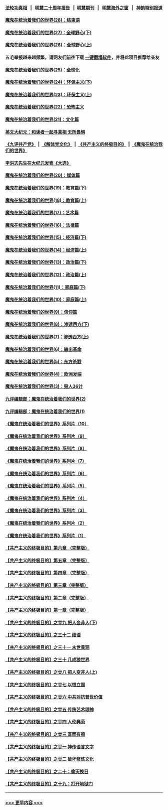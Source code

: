 #### [法轮功真相](https://github.com/gfw-breaker/truth/blob/master/README.md?t=0) &nbsp;&nbsp;|&nbsp;&nbsp; [明慧二十周年报告](https://github.com/gfw-breaker/mh-reports/blob/master/README.md?t=0) &nbsp;&nbsp;|&nbsp;&nbsp;[明慧期刊](https://github.com/gfw-breaker/mh-qikan) &nbsp;&nbsp;|&nbsp;&nbsp; [明慧海外之窗](https://github.com/gfw-breaker/mh-news/blob/master/README.md?t=0) &nbsp;&nbsp;|&nbsp;&nbsp; [神韵特别报道](https://github.com/gfw-breaker/mh-news/blob/master/shenyun.md?t=0)
#### [魔鬼在统治着我们的世界(28)：结束语](../pages/nsc422/n10936246.md?t=07010801) 
#### [魔鬼在统治着我们的世界(27)：全球野心(下)](../pages/nsc422/n10928319.md?t=07010801) 
#### [魔鬼在统治着我们的世界(26)：全球野心(上)](../pages/nsc422/n10900318.md?t=07010801) 
#### 五毛举报越来越频繁，请网友们前往下载 [一键翻墙软件](https://github.com/gfw-breaker/ssr-accounts)，并将此项目推荐给亲友
#### [魔鬼在统治着我们的世界(25)：全球化](../pages/nsc422/n10788205.md?t=07010801) 
#### [魔鬼在统治着我们的世界(24)：环保主义(下)](../pages/nsc422/n10695307.md?t=07010801) 
#### [魔鬼在统治着我们的世界(23)：环保主义(上)](../pages/nsc422/n10688613.md?t=07010801) 
#### [魔鬼在统治着我们的世界(22)：恐怖主义](../pages/nsc422/n10614727.md?t=07010801) 
#### [魔鬼在统治着我们的世界(21)：文化篇](../pages/nsc422/n10597706.md?t=07010801) 
#### [英文大纪元：和读者一起寻真相 无所畏惧](../pages/nsc422/n12542027.md?t=07010801) 
#### [《九评共产党》](https://github.com/begood0513/9ping.md/blob/master/README.md) &nbsp;|&nbsp; [《解体党文化》](../../../../jtdwh.md/blob/master/README.md)  &nbsp;|&nbsp; [《共产主义的终极目的》](../../../../gczydzjmd.md/blob/master/README.md) &nbsp;|&nbsp; [《魔鬼在统治我们的世界》](../../../../mgztzwmdsj.md/blob/master/README.md) 
#### [李洪志先生在大纪元发表《大选》](../pages/nsc422/n12534746.md?t=07010801) 
#### [魔鬼在统治着我们的世界(20)：媒体篇](../pages/nsc422/n10586579.md?t=07010801) 
#### [魔鬼在统治着我们的世界(19)：教育篇(下)](../pages/nsc422/n10564808.md?t=07010801) 
#### [魔鬼在统治着我们的世界(18)：教育篇(上)](../pages/nsc422/n10526970.md?t=07010801) 
#### [魔鬼在统治着我们的世界(17)：艺术篇](../pages/nsc422/n10499093.md?t=07010801) 
#### [魔鬼在统治着我们的世界(16)：法律篇](../pages/nsc422/n10485969.md?t=07010801) 
#### [魔鬼在统治着我们的世界(15)：经济篇(下)](../pages/nsc422/n10469975.md?t=07010801) 
#### [魔鬼在统治着我们的世界(14)：经济篇(上)](../pages/nsc422/n10457370.md?t=07010801) 
#### [魔鬼在统治着我们的世界(13)：政治篇(下)](../pages/nsc422/n10448270.md?t=07010801) 
#### [魔鬼在统治着我们的世界(12)：政治篇(上)](../pages/nsc422/n10444576.md?t=07010801) 
#### [魔鬼在统治着我们的世界(11)：家庭篇(下)](../pages/nsc422/n10440961.md?t=07010801) 
#### [魔鬼在统治着我们的世界(10)：家庭篇(上)](../pages/nsc422/n10435448.md?t=07010801) 
#### [魔鬼在统治着我们的世界(9)：信仰篇](../pages/nsc422/n10432159.md?t=07010801) 
#### [魔鬼在统治着我们的世界(8)：渗透西方(下)](../pages/nsc422/n10429603.md?t=07010801) 
#### [魔鬼在统治着我们的世界(7)：渗透西方(上)](../pages/nsc422/n10426013.md?t=07010801) 
#### [魔鬼在统治着我们的世界(6)：输出革命](../pages/nsc422/n10421536.md?t=07010801) 
#### [魔鬼在统治着我们的世界(5)：东方杀戮](../pages/nsc422/n10417707.md?t=07010801) 
#### [魔鬼在统治着我们的世界(4)：欧洲发端](../pages/nsc422/n10414890.md?t=07010801) 
#### [魔鬼在统治着我们的世界(3)：毁人36计](../pages/nsc422/n10411583.md?t=07010801) 
#### [九评编辑部：魔鬼在统治着我们的世界(2)](../pages/nsc422/n10410036.md?t=07010801) 
#### [九评编辑部：魔鬼在统治着我们的世界(1)](../pages/nsc422/n10406825.md?t=07010801) 
#### [《魔鬼在统治着我们的世界》系列片（10）](../pages/nsc422/n12292670.md?t=07010801) 
#### [《魔鬼在统治着我们的世界》系列片（9）](../pages/nsc422/n12290859.md?t=07010801) 
#### [《魔鬼在统治着我们的世界》系列片（8）](../pages/nsc422/n12287445.md?t=07010801) 
#### [《魔鬼在统治着我们的世界》系列片（7）](../pages/nsc422/n12283425.md?t=07010801) 
#### [《魔鬼在统治着我们的世界》系列片（6）](../pages/nsc422/n12282314.md?t=07010801) 
#### [《魔鬼在统治着我们的世界》系列片（5）](../pages/nsc422/n12281419.md?t=07010801) 
#### [《魔鬼在统治着我们的世界》系列片（4）](../pages/nsc422/n12274024.md?t=07010801) 
#### [《魔鬼在统治着我们的世界》系列片（3）](../pages/nsc422/n12271322.md?t=07010801) 
#### [《魔鬼在统治着我们的世界》系列片（2）](../pages/nsc422/n12269049.md?t=07010801) 
#### [《魔鬼在统治着我们的世界》系列片（1）](../pages/nsc422/n12267575.md?t=07010801) 
#### [【共产主义的终极目的】第六章 （完整版）](../pages/nsc422/n11428913.md?t=07010801) 
#### [【共产主义的终极目的】第五章 （完整版）](../pages/nsc422/n11428912.md?t=07010801) 
#### [【共产主义的终极目的】第四章 （完整版）](../pages/nsc422/n11428907.md?t=07010801) 
#### [【共产主义的终极目的】第三章（完整版）](../pages/nsc422/n11428848.md?t=07010801) 
#### [【共产主义的终极目的】第二章（完整版）](../pages/nsc422/n11428831.md?t=07010801) 
#### [【共产主义的终极目的】第一章（完整版）](../pages/nsc422/n11417651.md?t=07010801) 
#### [【共产主义的终极目的】之廿九 把人变非人(下)](../pages/nsc422/n11344140.md?t=07010801) 
#### [【共产主义的终极目的】之三十二 结语](../pages/nsc422/n11360535.md?t=07010801) 
#### [【共产主义的终极目的】之三十一 末世景观](../pages/nsc422/n11351129.md?t=07010801) 
#### [【共产主义的终极目的】之三十 几成狼世界](../pages/nsc422/n11348280.md?t=07010801) 
#### [【共产主义的终极目的】之廿八 把人变非人(上)](../pages/nsc422/n11340492.md?t=07010801) 
#### [【共产主义的终极目的】之廿七 以恨立国](../pages/nsc422/n11336944.md?t=07010801) 
#### [【共产主义的终极目的】之廿六 中共对抗普世价值](../pages/nsc422/n11324785.md?t=07010801) 
#### [【共产主义的终极目的】之廿五 传统艺术颂神](../pages/nsc422/n11296396.md?t=07010801) 
#### [【共产主义的终极目的】之廿四 人伦典范](../pages/nsc422/n11296397.md?t=07010801) 
#### [【共产主义的终极目的】之廿三 富而有德](../pages/nsc422/n11283598.md?t=07010801) 
#### [【共产主义的终极目的】之廿一 神传语言文字](../pages/nsc422/n11263265.md?t=07010801) 
#### [【共产主义的终极目的】之廿二 破坏修炼文化](../pages/nsc422/n11245728.md?t=07010801) 
#### [【共产主义的终极目的】之二十：偷天换日](../pages/nsc422/n11238846.md?t=07010801) 
#### [【共产主义的终极目的】之十九：打开地狱门](../pages/nsc422/n11206376.md?t=07010801) 

----
#### [ >>> 更早内容 <<< ](../indexes/nsc422-earlier.md)
